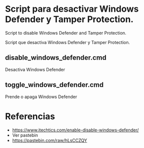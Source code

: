 # Script para desactivar Windows Defender y Tamper Protection.
Script to disable Windows Defender and Tamper Protection.

Script que desactiva Windows Defender y Tamper Protection.

## disable_windows_defender.cmd
Desactiva Windows Defender

## toggle_windows_defender.cmd
Prende o apaga Windows Defender

# Referencias
+ https://www.itechtics.com/enable-disable-windows-defender/
+ Ver pastebin
+ https://pastebin.com/raw/hLsCCZQY
